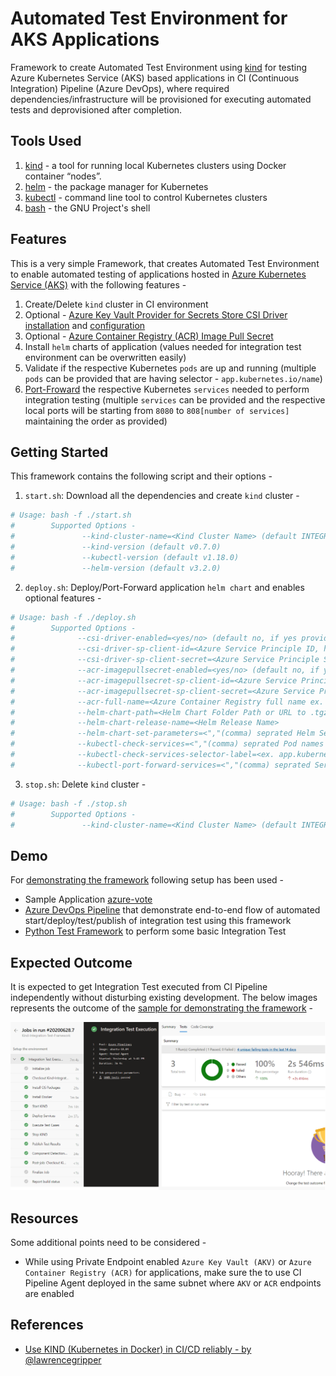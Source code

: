 # Automated Test Environment for AKS Applications

Framework to create Automated Test Environment using [kind](https://kind.sigs.k8s.io/) for testing Azure Kubernetes Service (AKS) based applications in CI (Continuous Integration) Pipeline (Azure DevOps), where required dependencies/infrastructure will be provisioned for executing automated tests and deprovisioned after completion.

## Tools Used
1. [kind](https://kind.sigs.k8s.io/) - a tool for running local Kubernetes clusters using Docker container “nodes”.
2. [helm](https://helm.sh/) - the package manager for Kubernetes
3. [kubectl](https://kubernetes.io/docs/reference/kubectl/overview/) - command line tool to control Kubernetes clusters
4. [bash](https://www.gnu.org/software/bash/) - the GNU Project's shell

## Features

This is a very simple Framework, that creates Automated Test Environment to enable automated testing of applications hosted in [Azure Kubernetes Service (AKS)](https://docs.microsoft.com/en-us/azure/aks/) with the following features -

1. Create/Delete `kind` cluster in CI environment
2. Optional - [Azure Key Vault Provider for Secrets Store CSI Driver](https://github.com/Azure/secrets-store-csi-driver-provider-azure) [installation](https://github.com/Azure/secrets-store-csi-driver-provider-azure#install-the-secrets-store-csi-driver-and-the-azure-keyvault-provider) and [configuration](https://github.com/Azure/secrets-store-csi-driver-provider-azure/blob/master/docs/service-principal-mode.md)
3. Optional - [Azure Container Registry (ACR) Image Pull Secret](https://docs.microsoft.com/en-us/azure/container-registry/container-registry-auth-kubernetes#create-an-image-pull-secret)
4. Install `helm` charts of application (values needed for integration test environment can be overwritten easily)
5. Validate if the respective Kubernetes `pods` are up and running (multiple `pods` can be provided that are having selector - `app.kubernetes.io/name`)
6. [Port-Froward](https://kubernetes.io/docs/tasks/access-application-cluster/port-forward-access-application-cluster/#forward-a-local-port-to-a-port-on-the-pod) the respective Kubernetes `services` needed to perform integration testing (multiple `services` can be provided and the respective local ports will be starting from `8080` to `808[number of services]` maintaining the order as provided)

## Getting Started

This framework contains the following script and their options -

1. `start.sh`: Download all the dependencies and create `kind` cluster -
```sh
# Usage: bash -f ./start.sh
#        Supported Options -
#               --kind-cluster-name=<Kind Cluster Name> (default INTEGRATION_TEST_CLUSTER)
#               --kind-version (default v0.7.0)
#               --kubectl-version (default v1.18.0)
#               --helm-version (default v3.2.0)
```
2. `deploy.sh`: Deploy/Port-Forward application `helm chart` and enables optional features -
```sh
# Usage: bash -f ./deploy.sh
#        Supported Options - 
#              --csi-driver-enabled=<yes/no> (default no, if yes provide following two parameters)
#              --csi-driver-sp-client-id=<Azure Service Principle ID, having access to Azure Key Vault>
#              --csi-driver-sp-client-secret=<Azure Service Principle Secret, having access to Azure Key Vault>
#              --acr-imagepullsecret-enabled=<yes/no> (default no, if yes provide following three parameters)
#              --acr-imagepullsecret-sp-client-id=<Azure Service Principle ID, having access to Azure Container Registry>
#              --acr-imagepullsecret-sp-client-secret=<Azure Service Principle Secret, having access to Azure Container Registry>
#              --acr-full-name=<Azure Container Registry full name ex. example.azurecr.io>
#              --helm-chart-path=<Helm Chart Folder Path or URL to .tgz file for the applications >
#              --helm-chart-release-name=<Helm Release Name>
#              --helm-chart-set-parameters=<","(comma) seprated Helm Set parameters needed to be overwritten for integration test env>
#              --kubectl-check-services=<","(comma) seprated Pod names needed to be check if up and running>
#              --kubectl-check-services-selector-label=<ex. app.kubernetes.io/name or name etc.> (default app.kubernetes.io/name)
#              --kubectl-port-forward-services=<","(comma) seprated Service names needed to port-forward for testing>
```
3. `stop.sh`: Delete `kind` cluster -
```sh
# Usage: bash -f ./stop.sh
#        Supported Options -
#               --kind-cluster-name=<Kind Cluster Name> (default INTEGRATION_TEST_CLUSTER)
```

## Demo

For [demonstrating the framework](./sample) following setup has been used -

* Sample Application [azure-vote](https://github.com/Azure-Samples/helm-charts/tree/master/chart-source/azure-vote)
* [Azure DevOps Pipeline](https://azure.microsoft.com/en-us/services/devops/pipelines/) that demonstrate end-to-end flow of automated start/deploy/test/publish of integration test using this framework
* [Python Test Framework](https://docs.python.org/3/library/unittest.html) to perform some basic Integration Test

## Expected Outcome
It is expected to get Integration Test executed from CI Pipeline independently without disturbing existing development. The below images represents the outcome of the [sample for demonstrating the framework](./sample) -

![Sample Azure DevOps Pipeline Execution](docs/images/sample-result.png)

## Resources

Some additional points need to be considered -

* While using Private Endpoint enabled `Azure Key Vault (AKV)` or `Azure Container Registry (ACR)` for applications, make sure the to use CI Pipeline Agent deployed in the same subnet where `AKV` or `ACR` endpoints are enabled


## References

* [Use KIND (Kubernetes in Docker) in CI/CD reliably - by @lawrencegripper](https://blog.gripdev.xyz/2020/01/15/use-kind-kubernetes-in-docker-in-ci-cd-reliably/)